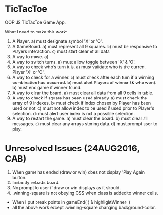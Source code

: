 # TicTacToe
OOP JS TicTacToe Game App.


What I need to make this work:
  1) A Player.
      a) must designate symbol 'X' or 'O'.
  2) A GameBoard.
      a) must represent all 9 squares.
      b) must be responsive to Players interaction.
      c) must start clear of all data.
  3) A way to move.
      a)
  4) A way to switch turns.
      a) must allow toggle between 'X' & 'O'.
  5) A way to check who's turn it is.
      a) must validate who is the current Player 'X' or 'O'.
  6) A way to check for a winner.
      a) must check after each turn if a winning combination has occurred.
      b) must alert Players of winner (& who won).
      b) must end game if winner found.
  7) A way to clear the board.
      a) must clear all data from all 9 cells in table.
  8) A way to check if square has been used already.
      a) must check the array of 9 indexes.
      b) must check if index chosen by Player has been used or not.
      c) must not allow index to be used if used prior to Player's selection.
      d) must alert user index is not a possible selection.
  9) A way to restart the game.
      a) must clear the board.
      b) must clear all messages.
      c) must clear any arrays storing data.
      d) must prompt user to play.

# Unresolved Issues (24AUG2016, CAB)

1) When game has ended (draw or win) does not display 'Play Again' button.
2) Instantly reloads board.
3) No prompt to user if draw or win displays as it should.
4) .winning-square is not obeying CSS when class is added to winner cells.
- When I put break points in gameEnd( ) & highlightWinner( )
- all the above work except .winning-square changing background-color.

